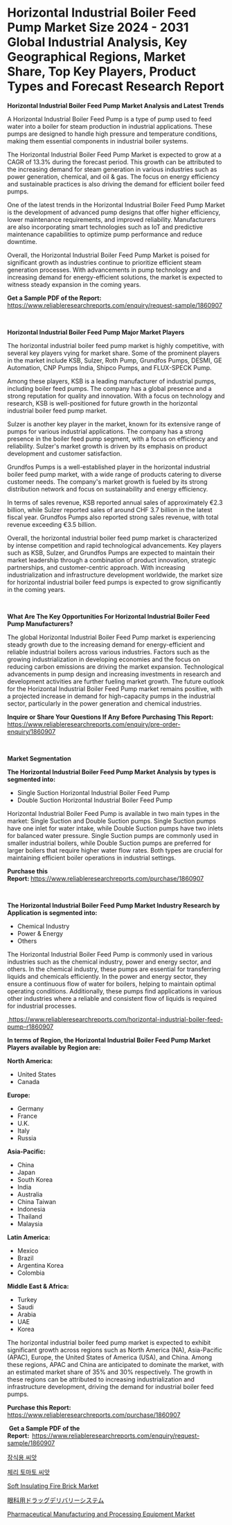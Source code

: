 <p><h1>Horizontal Industrial Boiler Feed Pump Market Size 2024 - 2031 Global Industrial Analysis, Key Geographical Regions, Market Share, Top Key Players, Product Types and Forecast Research Report</h1></p><p><strong>Horizontal Industrial Boiler Feed Pump Market Analysis and Latest Trends</strong></p>
<p><p>A Horizontal Industrial Boiler Feed Pump is a type of pump used to feed water into a boiler for steam production in industrial applications. These pumps are designed to handle high pressure and temperature conditions, making them essential components in industrial boiler systems.</p><p>The Horizontal Industrial Boiler Feed Pump Market is expected to grow at a CAGR of 13.3% during the forecast period. This growth can be attributed to the increasing demand for steam generation in various industries such as power generation, chemical, and oil & gas. The focus on energy efficiency and sustainable practices is also driving the demand for efficient boiler feed pumps.</p><p>One of the latest trends in the Horizontal Industrial Boiler Feed Pump Market is the development of advanced pump designs that offer higher efficiency, lower maintenance requirements, and improved reliability. Manufacturers are also incorporating smart technologies such as IoT and predictive maintenance capabilities to optimize pump performance and reduce downtime.</p><p>Overall, the Horizontal Industrial Boiler Feed Pump Market is poised for significant growth as industries continue to prioritize efficient steam generation processes. With advancements in pump technology and increasing demand for energy-efficient solutions, the market is expected to witness steady expansion in the coming years.</p></p>
<p><strong>Get a Sample PDF of the Report:&nbsp;</strong> <a href="https://www.reliableresearchreports.com/enquiry/request-sample/1860907">https://www.reliableresearchreports.com/enquiry/request-sample/1860907</a></p>
<p>&nbsp;</p>
<p><strong>Horizontal Industrial Boiler Feed Pump Major Market Players</strong></p>
<p><p>The horizontal industrial boiler feed pump market is highly competitive, with several key players vying for market share. Some of the prominent players in the market include KSB, Sulzer, Roth Pump, Grundfos Pumps, DESMI, GE Automation, CNP Pumps India, Shipco Pumps, and FLUX-SPECK Pump.</p><p>Among these players, KSB is a leading manufacturer of industrial pumps, including boiler feed pumps. The company has a global presence and a strong reputation for quality and innovation. With a focus on technology and research, KSB is well-positioned for future growth in the horizontal industrial boiler feed pump market.</p><p>Sulzer is another key player in the market, known for its extensive range of pumps for various industrial applications. The company has a strong presence in the boiler feed pump segment, with a focus on efficiency and reliability. Sulzer's market growth is driven by its emphasis on product development and customer satisfaction.</p><p>Grundfos Pumps is a well-established player in the horizontal industrial boiler feed pump market, with a wide range of products catering to diverse customer needs. The company's market growth is fueled by its strong distribution network and focus on sustainability and energy efficiency.</p><p>In terms of sales revenue, KSB reported annual sales of approximately €2.3 billion, while Sulzer reported sales of around CHF 3.7 billion in the latest fiscal year. Grundfos Pumps also reported strong sales revenue, with total revenue exceeding €3.5 billion.</p><p>Overall, the horizontal industrial boiler feed pump market is characterized by intense competition and rapid technological advancements. Key players such as KSB, Sulzer, and Grundfos Pumps are expected to maintain their market leadership through a combination of product innovation, strategic partnerships, and customer-centric approach. With increasing industrialization and infrastructure development worldwide, the market size for horizontal industrial boiler feed pumps is expected to grow significantly in the coming years.</p></p>
<p>&nbsp;</p>
<p><strong>What Are The Key Opportunities For Horizontal Industrial Boiler Feed Pump Manufacturers?</strong></p>
<p><p>The global Horizontal Industrial Boiler Feed Pump market is experiencing steady growth due to the increasing demand for energy-efficient and reliable industrial boilers across various industries. Factors such as the growing industrialization in developing economies and the focus on reducing carbon emissions are driving the market expansion. Technological advancements in pump design and increasing investments in research and development activities are further fueling market growth. The future outlook for the Horizontal Industrial Boiler Feed Pump market remains positive, with a projected increase in demand for high-capacity pumps in the industrial sector, particularly in the power generation and chemical industries.</p></p>
<p><strong>Inquire or Share Your Questions If Any Before Purchasing This Report:</strong> <a href="https://www.reliableresearchreports.com/enquiry/pre-order-enquiry/1860907">https://www.reliableresearchreports.com/enquiry/pre-order-enquiry/1860907</a></p>
<p>&nbsp;</p>
<p><strong>Market Segmentation</strong></p>
<p><strong>The Horizontal Industrial Boiler Feed Pump Market Analysis by types is segmented into:</strong></p>
<p><ul><li>Single Suction Horizontal Industrial Boiler Feed Pump</li><li>Double Suction Horizontal Industrial Boiler Feed Pump</li></ul></p>
<p><p>Horizontal Industrial Boiler Feed Pump is available in two main types in the market: Single Suction and Double Suction pumps. Single Suction pumps have one inlet for water intake, while Double Suction pumps have two inlets for balanced water pressure. Single Suction pumps are commonly used in smaller industrial boilers, while Double Suction pumps are preferred for larger boilers that require higher water flow rates. Both types are crucial for maintaining efficient boiler operations in industrial settings.</p></p>
<p><strong>Purchase this Report:&nbsp;</strong><a href="https://www.reliableresearchreports.com/purchase/1860907">https://www.reliableresearchreports.com/purchase/1860907</a></p>
<p>&nbsp;</p>
<p><strong>The Horizontal Industrial Boiler Feed Pump Market Industry Research by Application is segmented into:</strong></p>
<p><ul><li>Chemical Industry</li><li>Power & Energy</li><li>Others</li></ul></p>
<p><p>The Horizontal Industrial Boiler Feed Pump is commonly used in various industries such as the chemical industry, power and energy sector, and others. In the chemical industry, these pumps are essential for transferring liquids and chemicals efficiently. In the power and energy sector, they ensure a continuous flow of water for boilers, helping to maintain optimal operating conditions. Additionally, these pumps find applications in various other industries where a reliable and consistent flow of liquids is required for industrial processes.</p></p>
<p><a href="https://www.reliableresearchreports.com/horizontal-industrial-boiler-feed-pump-r1860907">&nbsp;https://www.reliableresearchreports.com/horizontal-industrial-boiler-feed-pump-r1860907</a></p>
<p><strong>In terms of Region, the Horizontal Industrial Boiler Feed Pump Market Players available by Region are:</strong></p>
<p>
    <p> <strong> North America: </strong>
        <ul>
            <li>United States</li>
            <li>Canada</li>
        </ul>
        </p> 
    <p> <strong> Europe: </strong>
        <ul>
            <li>Germany</li>
            <li>France</li>
            <li>U.K.</li>
            <li>Italy</li>
            <li>Russia</li>
        </ul>
        </p> 
    <p> <strong> Asia-Pacific: </strong>
        <ul>
            <li>China</li>
            <li>Japan</li>
            <li>South Korea</li>
            <li>India</li>
            <li>Australia</li>
            <li>China Taiwan</li>
            <li>Indonesia</li>
            <li>Thailand</li>
            <li>Malaysia</li>
        </ul>
        </p> 
    <p> <strong> Latin America: </strong>
        <ul>
            <li>Mexico</li>
            <li>Brazil</li>
            <li>Argentina Korea</li>
            <li>Colombia</li>
        </ul>
        </p> 
    <p> <strong> Middle East & Africa: </strong>
        <ul>
            <li>Turkey</li>
            <li>Saudi</li>
            <li>Arabia</li>
            <li>UAE</li>
            <li>Korea</li>
        </ul>
    </p>
    </p>
<p><p>The horizontal industrial boiler feed pump market is expected to exhibit significant growth across regions such as North America (NA), Asia-Pacific (APAC), Europe, the United States of America (USA), and China. Among these regions, APAC and China are anticipated to dominate the market, with an estimated market share of 35% and 30% respectively. The growth in these regions can be attributed to increasing industrialization and infrastructure development, driving the demand for industrial boiler feed pumps.</p></p>
<p><strong>Purchase this Report: </strong><a href="https://www.reliableresearchreports.com/purchase/1860907">https://www.reliableresearchreports.com/purchase/1860907</a></p>
<p>&nbsp;<strong>Get a Sample PDF of the Report:&nbsp;&nbsp;</strong><a href="https://www.reliableresearchreports.com/enquiry/request-sample/1860907">https://www.reliableresearchreports.com/enquiry/request-sample/1860907</a></p>
<p><strong></strong></p>
<p><p><a href="https://github.com/Penelolack456456/Market-Research-Report-List-1/blob/main/902734539686.md">장식용 씨앗</a></p><p><a href="https://github.com/vsr06p4p49/Market-Research-Report-List-1/blob/main/189802939685.md">체리 토마토 씨앗</a></p><p><a href="https://issuu.com/reportprime-2/docs/soft-insulating-fire-brick-market-size-2030.pptx">Soft Insulating Fire Brick Market</a></p><p><a href="https://github.com/cbigkbh02719/Market-Research-Report-List-1/blob/main/102078743075.md">眼科用ドラッグデリバリーシステム</a></p><p><a href="https://github.com/angelajermaine/Market-Research-Report-List-3/blob/main/pharmaceutical-manufacturing-and-processing-equipment-market.md">Pharmaceutical Manufacturing and Processing Equipment Market</a></p></p>